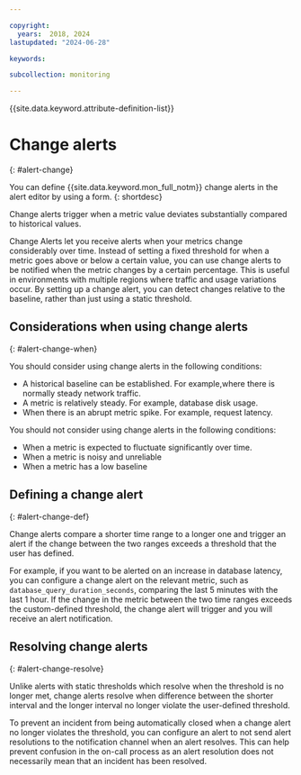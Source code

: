 ```yaml
---

copyright:
  years:  2018, 2024
lastupdated: "2024-06-28"

keywords: 

subcollection: monitoring

---
```


{{site.data.keyword.attribute-definition-list}}

# Change alerts
{: #alert-change}

You can define {{site.data.keyword.mon_full_notm}} change alerts in the alert editor by using a form.
{: shortdesc}

Change alerts trigger when a metric value deviates substantially compared to historical values.

Change Alerts let you receive alerts when your metrics change considerably over time. Instead of setting a fixed threshold for when a metric goes above or below a certain value, you can use change alerts to be notified when the metric changes by a certain percentage. This is useful in environments with multiple regions where traffic and usage variations occur. By setting up a change alert, you can detect changes relative to the baseline, rather than just using a static threshold.

## Considerations when using change alerts
{: #alert-change-when}

You should consider using change alerts in the following conditions:

* A historical baseline can be established. For example,where there is normally steady network traffic.
* A metric is relatively steady. For example, database disk usage.
* When there is an abrupt metric spike. For example, request latency.

You should not consider using change alerts in the following conditions:

* When a metric is expected to fluctuate significantly over time.
* When a metric is noisy and unreliable
* When a metric has a low baseline

## Defining a change alert
{: #alert-change-def}

Change alerts compare a shorter time range to a longer one and trigger an alert if the change between the two ranges exceeds a threshold that the user has defined.

For example, if you want to be alerted on an increase in database latency, you can configure a change alert on the relevant metric, such as `database_query_duration_seconds`, comparing the last 5 minutes with the last 1 hour. If the change in the metric between the two time ranges exceeds the custom-defined threshold, the change alert will trigger and you will receive an alert notification.

## Resolving change alerts
{: #alert-change-resolve}

Unlike alerts with static thresholds which resolve when the threshold is no longer met, change alerts resolve when difference between the shorter interval and the longer interval no longer violate the user-defined threshold.

To prevent an incident from being automatically closed when a change alert no longer violates the threshold, you can configure an alert to not send alert resolutions to the notification channel when an alert resolves. This can help prevent confusion in the on-call process as an alert resolution does not necessarily mean that an incident has been resolved.

